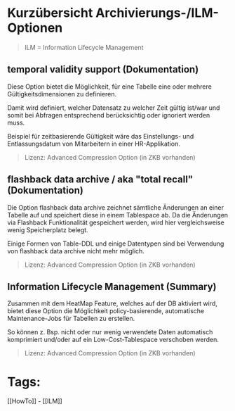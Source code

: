 
# Kurzübersicht Archivierungs-/ILM-Optionen

> ILM = Information Lifecycle Management

## temporal validity support (Dokumentation)

Diese Option bietet die Möglichkeit, für eine Tabelle eine oder mehrere Gültigkeitsdimensionen zu definieren.

Damit wird definiert, welcher Datensatz zu welcher Zeit gültig ist/war und somit bei Abfragen entsprechend berücksichtig oder ignoriert werden muss.

Beispiel für zeitbasierende Gültigkeit wäre das Einstellungs- und Entlassungsdatum von Mitarbeitern in einer HR-Applikation.

> Lizenz: Advanced Compression Option (in ZKB vorhanden)

## flashback data archive / aka "total recall" (Dokumentation)

Die Option flashback data archive zeichnet sämtliche Änderungen an einer Tabelle auf und speichert diese in einem Tablespace ab. Da die Änderungen via Flashback Funktionalität gespeichert werden, wird hier vergleichsweise wenig Speicherplatz belegt.

Einige Formen von Table-DDL und einige Datentypen sind bei Verwendung von flashback data archive nicht mehr möglich.

> Lizenz: Advanced Compression Option (in ZKB vorhanden)

## Information Lifecycle Management (Summary)

Zusammen mit dem HeatMap Feature, welches auf der DB aktiviert wird, bietet diese Option die Möglichkeit policy-basierende, automatische Maintenance-Jobs für Tabellen zu erstellen.

So können z. Bsp. nicht oder nur wenig verwendete Daten automatisch komprimiert und/oder auf ein Low-Cost-Tablespace verschoben werden.

> Lizenz: Advanced Compression Option (in ZKB vorhanden)

# Tags:

[[HowTo]] - [[ILM]]

